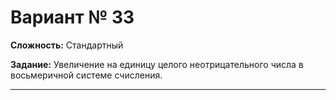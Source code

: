 # Вариант № 33
**Сложность:** Стандартный

**Задание:**  Увеличение на единицу целого неотрицательного числа в восьмеричной системе счисления.

---